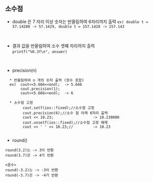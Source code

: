 ## 소수점

* double 은 7 자리 이상 숫자는 반올림하여 6자리까지 출력 
` ex) double t = 57.14288 -> 57.1429, double t = 157.1428 -> 157.143 `
</br>

* 결과 값을 반올림하여 소수 셋째 자리까지 출력   
` printf("%0.3f\n", answer) `
</br>

* precision(n)
```
  * 반올림하여 n 개의 숫자 출력 (정수 포함) 
  ex)  cout<<5.666<<endl;  -> 5.666
       cout.precision(1);  
       cout<<5.666<<endl;  -> 6
       
  * 소수점 고정
        cout.setf(ios::fixed);//소수점 고정
        cout.precision(6);//소수 점 아래 6자리 출력
        cout << 10.23;                  -> 10.230000
        cout.unsetf(ios::fixed);//소수점 고정 해제
        cout << ' ' << 10.23;//         -> 10.23
  
```

* round()
```
round(3.2)는 -> 3이 반환
round(3.7)은 -> 4가 반환

<음수>
round(-3.2)는 -> -3이 반환
round(-3.7)은 -> -4가 반환
```

